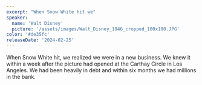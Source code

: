 ```yaml
---
excerpt: "When Snow White hit we"
speaker:
  name: 'Walt Disney'
  picture: '/assets/images/Walt_Disney_1946_cropped_100x100.JPG'
color: '#de35fc'
releaseDate: '2024-02-25'
---
```

When Snow White hit, we realized we were in a new business. We knew it within a week after the picture had opened at the Carthay Circle in Los Angeles. We had been heavily in debt and within six months we had millions in the bank.